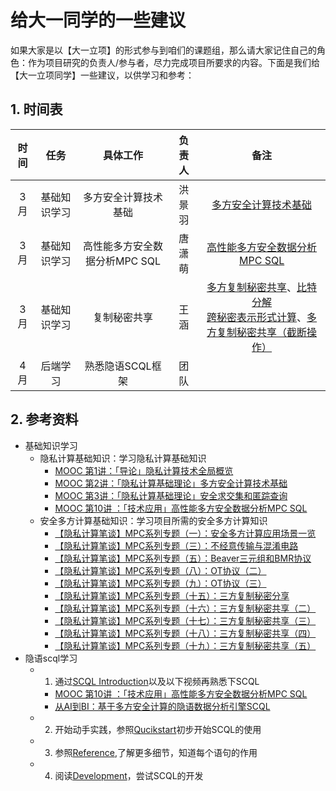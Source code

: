 # 给大一同学的一些建议

如果大家是以【大一立项】的形式参与到咱们的课题组，那么请大家记住自己的角色：作为项目研究的负责人/参与者，尽力完成项目所要求的内容。下面是我们给【大一立项同学】一些建议，以供学习和参考：

## 1. 时间表

|        时间      |     任务         |          具体工作               | 负责人     |备注   |
|       :--:       |     :--:        |        :--:                     |  :--:     |:--:  |
|        3月       |    基础知识学习  |   多方安全计算技术基础            |  洪景羽    |   [多方安全计算技术基础](https://github.com/Stu-Yang/HITSZ-SecurityGroup-MPC/blob/main/getting-started/firest-year-student-materials/%E5%A4%9A%E6%96%B9%E5%AE%89%E5%85%A8%E8%AE%A1%E7%AE%97%E6%8A%80%E6%9C%AF%E5%9F%BA%E7%A1%80.pptx)   |
|        3月       |    基础知识学习  |   高性能多方安全数据分析MPC SQL         |   唐潇萌   | [高性能多方安全数据分析 MPC SQL](https://github.com/Stu-Yang/HITSZ-SecurityGroup-MPC/blob/main/getting-started/firest-year-student-materials/%E9%AB%98%E6%80%A7%E8%83%BD%E5%A4%9A%E6%96%B9%E5%AE%89%E5%85%A8%E6%95%B0%E6%8D%AE%E5%88%86%E6%9E%90%20MPC%20%20SQL.pptx)    |
|        3月       |    基础知识学习  |      复制秘密共享                |   王涵     |[多方复制秘密共享](https://github.com/Stu-Yang/HITSZ-SecurityGroup-MPC/blob/main/getting-started/firest-year-student-materials/%E5%A4%9A%E6%96%B9%E5%A4%8D%E5%88%B6%E7%A7%98%E5%AF%86%E5%85%B1%E4%BA%AB.pdf)、[比特分解](https://github.com/Stu-Yang/HITSZ-SecurityGroup-MPC/blob/main/getting-started/firest-year-student-materials/%E6%AF%94%E7%89%B9%E5%88%86%E8%A7%A3.pdf) <br> [跨秘密表示形式计算](https://github.com/Stu-Yang/HITSZ-SecurityGroup-MPC/blob/main/getting-started/firest-year-student-materials/%E8%B7%A8%E7%A7%98%E5%AF%86%E8%A1%A8%E7%A4%BA%E5%BD%A2%E5%BC%8F%E8%AE%A1%E7%AE%97.pdf)、[多方复制秘密共享（截断操作）](https://github.com/Stu-Yang/HITSZ-SecurityGroup-MPC/blob/main/getting-started/firest-year-student-materials/%E5%A4%9A%E6%96%B9%E5%A4%8D%E5%88%B6%E7%A7%98%E5%AF%86%E5%85%B1%E4%BA%AB%EF%BC%88%E6%88%AA%E6%96%AD%E6%93%8D%E4%BD%9C%EF%BC%89.pdf)|
|     4月            |后端学习              |             熟悉隐语SCQL框架    |  团队||
## 2. 参考资料

+ 基础知识学习
  + 隐私计算基础知识：学习隐私计算基础知识
    + [MOOC 第1讲：「导论」隐私计算技术全局概览](https://www.bilibili.com/video/BV1d14y1J72B/?spm_id_from=333.999.0.0&vd_source=45400e58cd0ed58d7605745553c0f81e)
    + [MOOC 第2讲：「隐私计算基础理论」多方安全计算技术基础](https://www.bilibili.com/video/BV1BG411M7qS/?spm_id_from=333.788&vd_source=e7621c4c2addfc5cf23ee5974a5d337a)
    + [MOOC 第3讲：「隐私计算基础理论」安全求交集和匿踪查询](https://www.bilibili.com/video/BV1oW4y1H7rL/?spm_id_from=333.788&vd_source=e7621c4c2addfc5cf23ee5974a5d337a)
    + [MOOC 第10讲 ：「技术应用」高性能多方安全数据分析MPC SQL](https://www.bilibili.com/video/BV1WR4y1C7bA/?spm_id_from=333.788&vd_source=e7621c4c2addfc5cf23ee5974a5d337a)
  + 安全多方计算基础知识：学习项目所需的安全多方计算知识
    + [【隐私计算笔谈】MPC系列专题（一）：安全多方计算应用场景一览](https://blog.csdn.net/Matrix_element/article/details/117355498)
    + [【隐私计算笔谈】MPC系列专题（三）：不经意传输与混淆电路](https://blog.csdn.net/Matrix_element/article/details/117481369)
    + [【隐私计算笔谈】MPC系列专题（五）：Beaver三元组和BMR协议](https://blog.csdn.net/Matrix_element/article/details/117788407)
    + [【隐私计算笔谈】MPC系列专题（八）：OT协议（二）](https://blog.csdn.net/Matrix_element/article/details/118120744)
    + [【隐私计算笔谈】MPC系列专题（九）：OT协议（三）](https://blog.csdn.net/Matrix_element/article/details/118121020)
    + [【隐私计算笔谈】MPC系列专题（十五）：三方复制秘密分享](https://blog.csdn.net/Matrix_element/article/details/119190983)
    + [【隐私计算笔谈】MPC系列专题（十六）：三方复制秘密共享（二）](https://blog.csdn.net/Matrix_element/article/details/119332270)
    + [【隐私计算笔谈】MPC系列专题（十七）：三方复制秘密共享（三）](https://blog.csdn.net/Matrix_element/article/details/119331429)
    + [【隐私计算笔谈】MPC系列专题（十八）：三方复制秘密共享（四）](https://blog.csdn.net/Matrix_element/article/details/119613604)
    + [【隐私计算笔谈】MPC系列专题（十九）：三方复制秘密共享（五）](https://blog.csdn.net/Matrix_element/article/details/119909871)
+ 隐语scql学习
  + 1. 通过[SCQL Introduction](https://www.secretflow.org.cn/docs/scql/en/getting_started/scql_intro.html)以及以下视频再熟悉下SCQL
    + [MOOC 第10讲 ：「技术应用」高性能多方安全数据分析MPC SQL](https://www.bilibili.com/video/BV1WR4y1C7bA/?spm_id_from=333.788&vd_source=e7621c4c2addfc5cf23ee5974a5d337a)
    + [从AI到BI：基于多方安全计算的隐语数据分析引擎SCQL](https://www.bilibili.com/video/BV18h41137Pg/?vd_source=e7621c4c2addfc5cf23ee5974a5d337a)
  + 2. 开始动手实践，参照[Qucikstart](https://www.secretflow.org.cn/docs/scql/en/getting_started/quickstart.html)初步开始SCQL的使用
  + 3. 参照[Reference](https://www.secretflow.org.cn/docs/scql/en/reference/index.html),了解更多细节，知道每个语句的作用
  + 4. 阅读[Development](https://www.secretflow.org.cn/docs/scql/en/development/index.html)，尝试SCQL的开发